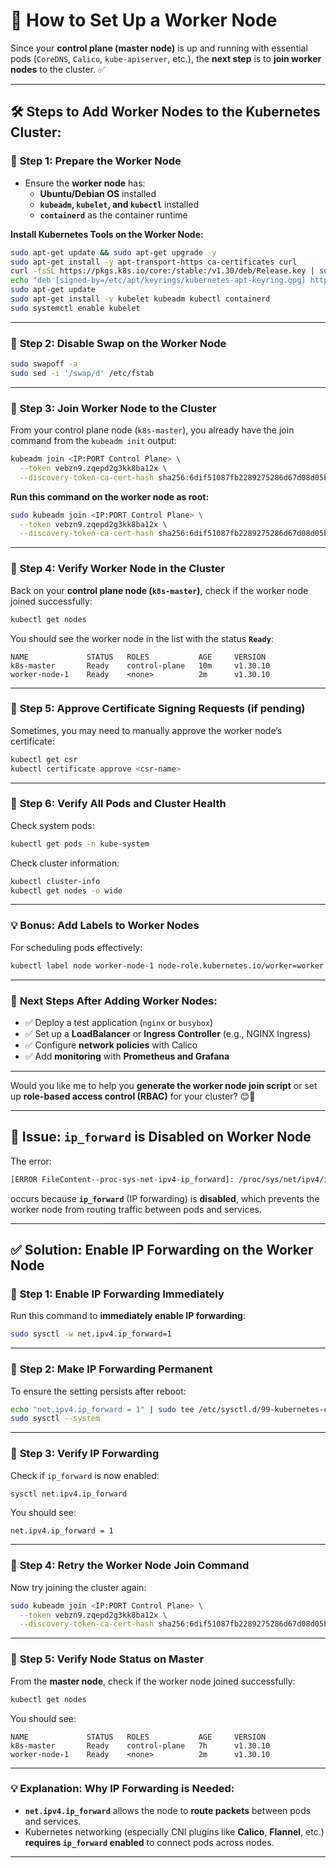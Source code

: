 # 🚀 **How to Set Up a Worker Node**

Since your **control plane (master node)** is up and running with essential pods (`CoreDNS`, `Calico`, `kube-apiserver`, etc.), the **next step** is to **join worker nodes** to the cluster. ✅

---

## 🛠️ **Steps to Add Worker Nodes to the Kubernetes Cluster:**

### 📌 **Step 1: Prepare the Worker Node**

- Ensure the **worker node** has:
  - **Ubuntu/Debian OS** installed
  - **`kubeadm`, `kubelet`, and `kubectl`** installed
  - **`containerd`** as the container runtime

**Install Kubernetes Tools on the Worker Node:**

```bash
sudo apt-get update && sudo apt-get upgrade -y
sudo apt-get install -y apt-transport-https ca-certificates curl
curl -fsSL https://pkgs.k8s.io/core:/stable:/v1.30/deb/Release.key | sudo gpg --dearmor -o /etc/apt/keyrings/kubernetes-apt-keyring.gpg
echo "deb [signed-by=/etc/apt/keyrings/kubernetes-apt-keyring.gpg] https://pkgs.k8s.io/core:/stable:/v1.30/deb/ /" | sudo tee /etc/apt/sources.list.d/kubernetes.list
sudo apt-get update
sudo apt-get install -y kubelet kubeadm kubectl containerd
sudo systemctl enable kubelet
```

---

### 📌 **Step 2: Disable Swap on the Worker Node**

```bash
sudo swapoff -a
sudo sed -i '/swap/d' /etc/fstab
```

---

### 📌 **Step 3: Join Worker Node to the Cluster**

From your control plane node (`k8s-master`), you already have the join command from the `kubeadm init` output:

```bash
kubeadm join <IP:PORT Control Plane> \
  --token vebzn9.zqepd2g3kk8ba12x \
  --discovery-token-ca-cert-hash sha256:6dif51087fb2289275286d67d08d05b9dd12a36bd4331793facf585e5403c804c
```

**Run this command on the worker node as root:**

```bash
sudo kubeadm join <IP:PORT Control Plane> \
  --token vebzn9.zqepd2g3kk8ba12x \
  --discovery-token-ca-cert-hash sha256:6dif51087fb2289275286d67d08d05b9dd12a36bd4331793facf585e5403c804c
```

---

### 📌 **Step 4: Verify Worker Node in the Cluster**

Back on your **control plane node (`k8s-master`)**, check if the worker node joined successfully:

```bash
kubectl get nodes
```

You should see the worker node in the list with the status **`Ready`**:

```
NAME             STATUS   ROLES           AGE     VERSION
k8s-master       Ready    control-plane   10m     v1.30.10
worker-node-1    Ready    <none>          2m      v1.30.10
```

---

### 📌 **Step 5: Approve Certificate Signing Requests (if pending)**

Sometimes, you may need to manually approve the worker node’s certificate:

```bash
kubectl get csr
kubectl certificate approve <csr-name>
```

---

### 📌 **Step 6: Verify All Pods and Cluster Health**

Check system pods:

```bash
kubectl get pods -n kube-system
```

Check cluster information:

```bash
kubectl cluster-info
kubectl get nodes -o wide
```

---

### 💡 **Bonus: Add Labels to Worker Nodes**

For scheduling pods effectively:

```bash
kubectl label node worker-node-1 node-role.kubernetes.io/worker=worker
```

---

### 🚀 **Next Steps After Adding Worker Nodes:**

- ✅ Deploy a test application (`nginx` or `busybox`)
- ✅ Set up a **LoadBalancer** or **Ingress Controller** (e.g., NGINX Ingress)
- ✅ Configure **network policies** with Calico
- ✅ Add **monitoring** with **Prometheus and Grafana**

---

Would you like me to help you **generate the worker node join script** or set up **role-based access control (RBAC)** for your cluster? 😊🚀

---

## 🚨 **Issue:** `ip_forward` is Disabled on Worker Node

The error:

```bash
[ERROR FileContent--proc-sys-net-ipv4-ip_forward]: /proc/sys/net/ipv4/ip_forward contents are not set to 1
```

occurs because **`ip_forward`** (IP forwarding) is **disabled**, which prevents the worker node from routing traffic between pods and services.

---

## ✅ **Solution: Enable IP Forwarding on the Worker Node**

### 📌 **Step 1: Enable IP Forwarding Immediately**

Run this command to **immediately enable IP forwarding**:

```bash
sudo sysctl -w net.ipv4.ip_forward=1
```

---

### 📌 **Step 2: Make IP Forwarding Permanent**

To ensure the setting persists after reboot:

```bash
echo "net.ipv4.ip_forward = 1" | sudo tee /etc/sysctl.d/99-kubernetes-cri.conf
sudo sysctl --system
```

---

### 📌 **Step 3: Verify IP Forwarding**

Check if `ip_forward` is now enabled:

```bash
sysctl net.ipv4.ip_forward
```

You should see:

```
net.ipv4.ip_forward = 1
```

---

### 📌 **Step 4: Retry the Worker Node Join Command**

Now try joining the cluster again:

```bash
sudo kubeadm join <IP:PORT Control Plane> \
  --token vebzn9.zqepd2g3kk8ba12x \
  --discovery-token-ca-cert-hash sha256:6dif51087fb2289275286d67d08d05b9dd12a36bd4331793facf585e5403c804c
```

---

### 📌 **Step 5: Verify Node Status on Master**

From the **master node**, check if the worker node joined successfully:

```bash
kubectl get nodes
```

You should see:

```
NAME             STATUS   ROLES           AGE     VERSION
k8s-master       Ready    control-plane   7h      v1.30.10
worker-node-1    Ready    <none>          2m      v1.30.10
```

---

### 💡 **Explanation: Why IP Forwarding is Needed:**

- **`net.ipv4.ip_forward`** allows the node to **route packets** between pods and services.
- Kubernetes networking (especially CNI plugins like **Calico**, **Flannel**, etc.) **requires `ip_forward` enabled** to connect pods across nodes.

---
